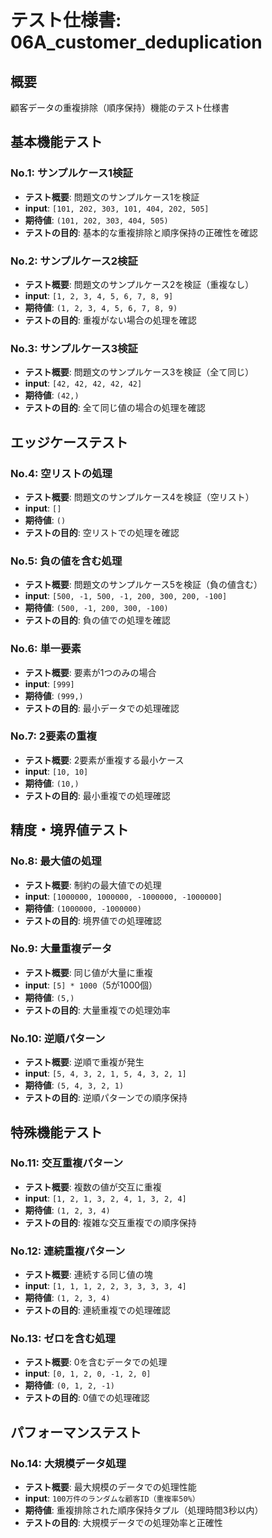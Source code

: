# テスト仕様書: 06A_customer_deduplication

## 概要
顧客データの重複排除（順序保持）機能のテスト仕様書

## 基本機能テスト

### No.1: サンプルケース1検証
- **テスト概要**: 問題文のサンプルケース1を検証
- **input**: `[101, 202, 303, 101, 404, 202, 505]`
- **期待値**: `(101, 202, 303, 404, 505)`
- **テストの目的**: 基本的な重複排除と順序保持の正確性を確認

### No.2: サンプルケース2検証
- **テスト概要**: 問題文のサンプルケース2を検証（重複なし）
- **input**: `[1, 2, 3, 4, 5, 6, 7, 8, 9]`
- **期待値**: `(1, 2, 3, 4, 5, 6, 7, 8, 9)`
- **テストの目的**: 重複がない場合の処理を確認

### No.3: サンプルケース3検証
- **テスト概要**: 問題文のサンプルケース3を検証（全て同じ）
- **input**: `[42, 42, 42, 42, 42]`
- **期待値**: `(42,)`
- **テストの目的**: 全て同じ値の場合の処理を確認

## エッジケーステスト

### No.4: 空リストの処理
- **テスト概要**: 問題文のサンプルケース4を検証（空リスト）
- **input**: `[]`
- **期待値**: `()`
- **テストの目的**: 空リストでの処理を確認

### No.5: 負の値を含む処理
- **テスト概要**: 問題文のサンプルケース5を検証（負の値含む）
- **input**: `[500, -1, 500, -1, 200, 300, 200, -100]`
- **期待値**: `(500, -1, 200, 300, -100)`
- **テストの目的**: 負の値での処理を確認

### No.6: 単一要素
- **テスト概要**: 要素が1つのみの場合
- **input**: `[999]`
- **期待値**: `(999,)`
- **テストの目的**: 最小データでの処理確認

### No.7: 2要素の重複
- **テスト概要**: 2要素が重複する最小ケース
- **input**: `[10, 10]`
- **期待値**: `(10,)`
- **テストの目的**: 最小重複での処理確認

## 精度・境界値テスト

### No.8: 最大値の処理
- **テスト概要**: 制約の最大値での処理
- **input**: `[1000000, 1000000, -1000000, -1000000]`
- **期待値**: `(1000000, -1000000)`
- **テストの目的**: 境界値での処理確認

### No.9: 大量重複データ
- **テスト概要**: 同じ値が大量に重複
- **input**: `[5] * 1000`（5が1000個）
- **期待値**: `(5,)`
- **テストの目的**: 大量重複での処理効率

### No.10: 逆順パターン
- **テスト概要**: 逆順で重複が発生
- **input**: `[5, 4, 3, 2, 1, 5, 4, 3, 2, 1]`
- **期待値**: `(5, 4, 3, 2, 1)`
- **テストの目的**: 逆順パターンでの順序保持

## 特殊機能テスト

### No.11: 交互重複パターン
- **テスト概要**: 複数の値が交互に重複
- **input**: `[1, 2, 1, 3, 2, 4, 1, 3, 2, 4]`
- **期待値**: `(1, 2, 3, 4)`
- **テストの目的**: 複雑な交互重複での順序保持

### No.12: 連続重複パターン
- **テスト概要**: 連続する同じ値の塊
- **input**: `[1, 1, 1, 2, 2, 3, 3, 3, 3, 4]`
- **期待値**: `(1, 2, 3, 4)`
- **テストの目的**: 連続重複での処理確認

### No.13: ゼロを含む処理
- **テスト概要**: 0を含むデータでの処理
- **input**: `[0, 1, 2, 0, -1, 2, 0]`
- **期待値**: `(0, 1, 2, -1)`
- **テストの目的**: 0値での処理確認

## パフォーマンステスト

### No.14: 大規模データ処理
- **テスト概要**: 最大規模のデータでの処理性能
- **input**: `100万件のランダムな顧客ID（重複率50%）`
- **期待値**: 重複排除された順序保持タプル（処理時間3秒以内）
- **テストの目的**: 大規模データでの処理効率と正確性